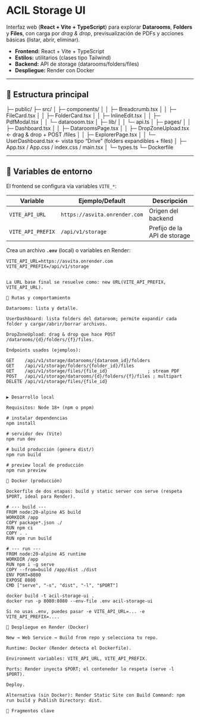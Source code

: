 # ACIL Storage UI

Interfaz web (**React + Vite + TypeScript**) para explorar **Datarooms**, **Folders** y **Files**, con carga por *drag & drop*, previsualización de PDFs y acciones básicas (listar, abrir, eliminar).

- **Frontend:** React + Vite + TypeScript  
- **Estilos:** utilitarios (clases tipo Tailwind)  
- **Backend:** API de storage (datarooms/folders/files)  
- **Despliegue:** Render con Docker

---

## 📁 Estructura principal

├─ public/
├─ src/
│ ├─ components/
│ │ ├─ Breadcrumb.tsx
│ │ ├─ FileCard.tsx
│ │ ├─ FolderCard.tsx
│ │ ├─ InlineEdit.tsx
│ │ ├─ PdfModal.tsx
│ │ └─ datarooom.tsx
│ ├─ lib/
│ │ └─ api.ts
│ ├─ pages/
│ │ ├─ Dashboard.tsx
│ │ ├─ DataroomsPage.tsx
│ │ ├─ DropZoneUpload.tsx ← drag & drop + POST /files
│ │ ├─ ExplorerPage.tsx
│ │ └─ UserDashboard.tsx ← vista tipo “Drive” (folders expandibles + files)
│ ├─ App.tsx / App.css / index.css / main.tsx
│ └─ types.ts
└─ Dockerfile


---

## 🔌 Variables de entorno

El frontend se configura vía variables `VITE_*`:

| Variable         | Ejemplo/Default                 | Descripción                      |
|------------------|---------------------------------|----------------------------------|
| `VITE_API_URL`   | `https://asvita.onrender.com`   | Origen del backend               |
| `VITE_API_PREFIX`| `/api/v1/storage`               | Prefijo de la API de storage     |

Crea un archivo **`.env`** (local) o variables en Render:

```env
VITE_API_URL=https://asvita.onrender.com
VITE_API_PREFIX=/api/v1/storage


La URL base final se resuelve como: new URL(VITE_API_PREFIX, VITE_API_URL).

🧭 Rutas y comportamiento

Datarooms: lista y detalle.

UserDashboard: lista folders del dataroom; permite expandir cada folder y cargar/abrir/borrar archivos.

DropZoneUpload: drag & drop que hace POST /datarooms/{d}/folders/{f}/files.

Endpoints usados (ejemplos):

GET    /api/v1/storage/datarooms/{dataroom_id}/folders
GET    /api/v1/storage/folders/{folder_id}/files
GET    /api/v1/storage/files/{file_id}               ; stream PDF
POST   /api/v1/storage/datarooms/{d}/folders/{f}/files ; multipart
DELETE /api/v1/storage/files/{file_id}


▶️ Desarrollo local

Requisitos: Node 18+ (npm o pnpm)

# instalar dependencias
npm install

# servidor dev (Vite)
npm run dev

# build producción (genera dist/)
npm run build

# preview local de producción
npm run preview

🐳 Docker (producción)

Dockerfile de dos etapas: build y static server con serve (respeta $PORT, ideal para Render).

# --- build ---
FROM node:20-alpine AS build
WORKDIR /app
COPY package*.json ./
RUN npm ci
COPY . .
RUN npm run build

# --- run ---
FROM node:20-alpine AS runtime
WORKDIR /app
RUN npm i -g serve
COPY --from=build /app/dist ./dist
ENV PORT=8080
EXPOSE 8080
CMD ["serve", "-s", "dist", "-l", "$PORT"]

docker build -t acil-storage-ui .
docker run -p 8080:8080 --env-file .env acil-storage-ui

Si no usas .env, puedes pasar -e VITE_API_URL=... -e VITE_API_PREFIX=....

🚀 Despliegue en Render (Docker)

New → Web Service → Build from repo y selecciona tu repo.

Runtime: Docker (Render detecta el Dockerfile).

Environment variables: VITE_API_URL, VITE_API_PREFIX.

Ports: Render inyecta $PORT; el contenedor lo respeta (serve -l $PORT).

Deploy.

Alternativa (sin Docker): Render Static Site con Build Command: npm run build y Publish Directory: dist.

🧩 Fragmentos clave

